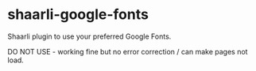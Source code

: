 # shaarli-google-fonts
Shaarli plugin to use your preferred Google Fonts.

DO NOT USE - working fine but no error correction / can make pages not load.
